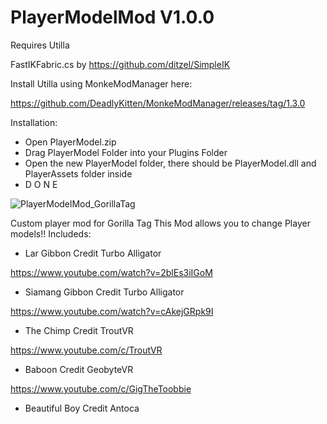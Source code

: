 # PlayerModelMod V1.0.0
Requires Utilla

FastIKFabric.cs by https://github.com/ditzel/SimpleIK

Install Utilla using MonkeModManager here:

https://github.com/DeadlyKitten/MonkeModManager/releases/tag/1.3.0

Installation:

- Open PlayerModel.zip
- Drag PlayerModel Folder into your Plugins Folder
- Open the new PlayerModel folder, there should be PlayerModel.dll and PlayerAssets folder inside
- D O N E

![PlayerModelMod_GorillaTag](https://user-images.githubusercontent.com/65086429/169942239-7da8eb2f-0778-4b7c-a218-f81a72f307e8.png ) 

Custom player mod for Gorilla Tag
This Mod allows you to change Player models!!
Includeds:
- Lar Gibbon Credit Turbo Alligator

https://www.youtube.com/watch?v=2blEs3iIGoM


- Siamang Gibbon Credit Turbo Alligator

https://www.youtube.com/watch?v=cAkejGRpk9I


- The Chimp Credit TroutVR

https://www.youtube.com/c/TroutVR


- Baboon Credit GeobyteVR

https://www.youtube.com/c/GigTheToobbie


- Beautiful Boy Credit Antoca

